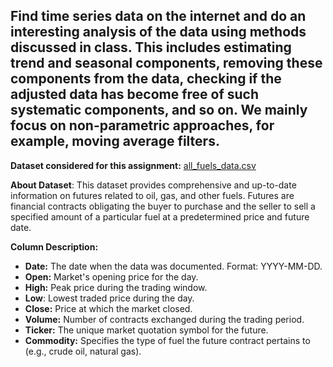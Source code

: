 ## Find time series data on the internet and do an interesting analysis of the data using methods discussed in class. This includes estimating trend and seasonal components, removing these components from the data, checking if the adjusted data has become free of such systematic components, and so on. We mainly focus on non-parametric approaches, for example, moving average filters.

**Dataset considered for this assignment:** [all_fuels_data.csv](https://www.kaggle.com/datasets/guillemservera/fuels-futures-data/?select=all_fuels_data.csv)

**About Dataset**:
This dataset provides comprehensive and up-to-date information on futures related to oil, gas, and other fuels. Futures are financial contracts obligating the buyer to purchase and the seller to sell a specified amount of a particular fuel at a predetermined price and future date.

**Column Description:**
- **Date:** The date when the data was documented. Format: YYYY-MM-DD.
- **Open:** Market's opening price for the day.
- **High:** Peak price during the trading window.
- **Low**: Lowest traded price during the day.
- **Close:** Price at which the market closed.
- **Volume:** Number of contracts exchanged during the trading period.
- **Ticker:** The unique market quotation symbol for the future.
- **Commodity:** Specifies the type of fuel the future contract pertains to (e.g., crude oil, natural gas). 
